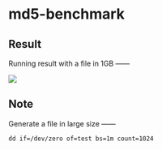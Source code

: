 # md5-benchmark

## Result

Running result with a file in 1GB ——

![](https://tva1.sinaimg.cn/large/007S8ZIlgy1gh4s5tc6rxj310o0563z5.jpg)

## Note

Generate a file in large size ——

```shell
dd if=/dev/zero of=test bs=1m count=1024
```
